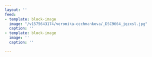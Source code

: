 ```yaml
---
layout: ''
feed:
- template: block-image
  image: "/v1575643174/veronika-cechmankova/_DSC9664_jqzxsl.jpg"
  caption: ''
- template: block-image
  image: ''
  caption: ''

---
```


